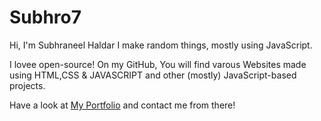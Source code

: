 # Subhro7

Hi,
I'm Subhraneel Haldar
 I make random things, mostly using JavaScript.
 
 I lovee open-source! On my GitHub, You will find varous Websites made using HTML,CSS & JAVASCRIPT and other (mostly) JavaScript-based projects.
 
Have a look at [My Portfolio]( https://subhraneel77.github.io/Subhro7/) and contact me from there!


